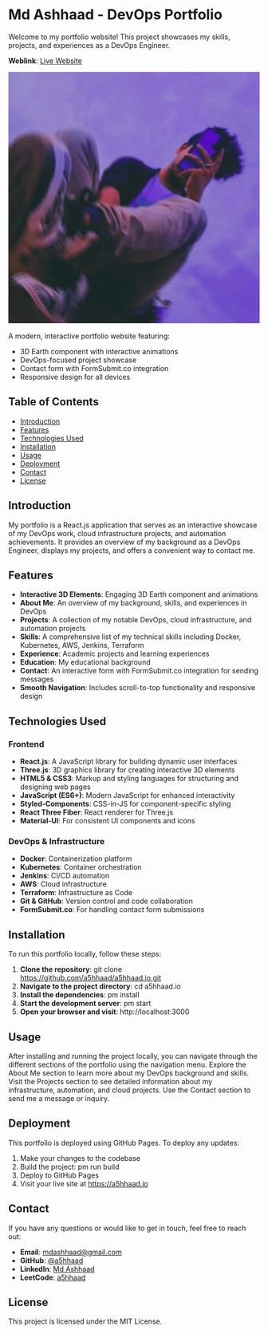 ﻿# Md Ashhaad - DevOps Portfolio

Welcome to my portfolio website! This project showcases my skills, projects, and experiences as a DevOps Engineer.

**Weblink**: [Live Website](https://a5hhaad.io/)

![Portfolio Preview](./src/images/HeroImage.jpg)

A modern, interactive portfolio website featuring:

- 3D Earth component with interactive animations
- DevOps-focused project showcase
- Contact form with FormSubmit.co integration
- Responsive design for all devices

## Table of Contents

- [Introduction](#introduction)
- [Features](#features)
- [Technologies Used](#technologies-used)
- [Installation](#installation)
- [Usage](#usage)
- [Deployment](#deployment)
- [Contact](#contact)
- [License](#license)

## Introduction

My portfolio is a React.js application that serves as an interactive showcase of my DevOps work, cloud infrastructure projects, and automation achievements. It provides an overview of my background as a DevOps Engineer, displays my projects, and offers a convenient way to contact me.

## Features

- **Interactive 3D Elements**: Engaging 3D Earth component and animations
- **About Me**: An overview of my background, skills, and experiences in DevOps
- **Projects**: A collection of my notable DevOps, cloud infrastructure, and automation projects
- **Skills**: A comprehensive list of my technical skills including Docker, Kubernetes, AWS, Jenkins, Terraform
- **Experience**: Academic projects and learning experiences
- **Education**: My educational background
- **Contact**: An interactive form with FormSubmit.co integration for sending messages
- **Smooth Navigation**: Includes scroll-to-top functionality and responsive design

## Technologies Used

### Frontend
- **React.js**: A JavaScript library for building dynamic user interfaces
- **Three.js**: 3D graphics library for creating interactive 3D elements
- **HTML5 & CSS3**: Markup and styling languages for structuring and designing web pages
- **JavaScript (ES6+)**: Modern JavaScript for enhanced interactivity
- **Styled-Components**: CSS-in-JS for component-specific styling
- **React Three Fiber**: React renderer for Three.js
- **Material-UI**: For consistent UI components and icons

### DevOps & Infrastructure
- **Docker**: Containerization platform
- **Kubernetes**: Container orchestration
- **Jenkins**: CI/CD automation
- **AWS**: Cloud infrastructure
- **Terraform**: Infrastructure as Code
- **Git & GitHub**: Version control and code collaboration
- **FormSubmit.co**: For handling contact form submissions

## Installation

To run this portfolio locally, follow these steps:

1. **Clone the repository**: git clone https://github.com/a5hhaad/a5hhaad.io.git
2. **Navigate to the project directory**: cd a5hhaad.io
3. **Install the dependencies**: 
pm install
4. **Start the development server**: 
pm start
5. **Open your browser and visit**: http://localhost:3000

## Usage

After installing and running the project locally, you can navigate through the different sections of the portfolio using the navigation menu. Explore the About Me section to learn more about my DevOps background and skills. Visit the Projects section to see detailed information about my infrastructure, automation, and cloud projects. Use the Contact section to send me a message or inquiry.

## Deployment

This portfolio is deployed using GitHub Pages. To deploy any updates:

1. Make your changes to the codebase
2. Build the project: 
pm run build
3. Deploy to GitHub Pages
4. Visit your live site at https://a5hhaad.io

## Contact

If you have any questions or would like to get in touch, feel free to reach out:

- **Email**: mdashhaad@gmail.com
- **GitHub**: [@a5hhaad](https://github.com/a5hhaad)
- **LinkedIn**: [Md Ashhaad](https://www.linkedin.com/in/md-ashhaad/)
- **LeetCode**: [a5hhaad](https://leetcode.com/a5hhaad/)

## License

This project is licensed under the MIT License.
